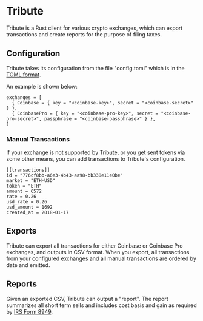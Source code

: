 # Tribute

Tribute is a Rust client for various crypto exchanges, which can export
transactions and create reports for the purpose of filing taxes.

## Configuration

Tribute takes its configuration from the file "config.toml" which is in the
[TOML format](https://github.com/toml-lang/toml).

An example is shown below:

    exchanges = [
      { Coinbase = { key = "<coinbase-key>", secret = "<coinbase-secret>" } },
      { CoinbasePro = { key = "<coinbase-pro-key>", secret = "<coinbase-pro-secret>", passphrase = "<coinbase-passphrase>" } },
    ]

### Manual Transactions

If your exchange is not supported by Tribute, or you get sent tokens via some
other means, you can add transactions to Tribute's configuration.

    [[transactions]]
    id = "776cf8bb-a6e3-4b43-aa98-bb338e11e0be"
    market = "ETH-USD"
    token = "ETH"
    amount = 6572
    rate = 0.26
    usd_rate = 0.26
    usd_amount = 1692
    created_at = 2018-01-17

## Exports

Tribute can export all transactions for either Coinbase or Coinbase Pro
exchanges, and outputs in CSV format. When you export, all transactions from
your configured exchanges and all manual transactions are ordered by date and
emitted.

## Reports

Given an exported CSV, Tribute can output a "report". The report summarizes all
short term sells and includes cost basis and gain as required by [IRS Form
8949](http://www.irs.gov/Form8949).
